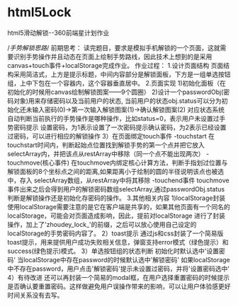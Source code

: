 # html5Lock
html5滑动解锁--360前端星计划作业

/*手势解锁思路*/
前期思考：
	读完题目，要求是模拟手机解锁的一个页面，这就需要识别手势操作并且动态在页面上绘制手势路线，因此技术上想到的是采用canvas+touch事件+localStorage完成作业。
作业过程：
1.设计页面结构
	页面结构采用简洁式，上方是提示标题，中间内容部分是解锁面板，下方是一组单选按钮组，上中下包在一个容器内，这个容器垂直居中。
2.页面实现
	1)初始化面板（在初始化的时候用canvas绘制解锁图案——9个圆圈）
	2)设计一个passwordObj(密码对象)用来存储密码以及当前用户的状态,
	  当前用户的状态obj.status可以分为初始化还未输入密码(0)->第一次输入解锁图案(1)->确认解锁图案(2)
	  对应状态系统自动判断当前执行的手势操作是哪种操作，比如status=0，表示用户未设置过手势密码提示
	  设置密码，为1表示设置了一次密码提示确认密码，为2表示已经设置过密码，可以进行相应的解锁操作
	3）在页面绑定touch事件
	   -touchstart
	   在touchstart时间内，判断起始点位置找到解锁手势的第一个点并把它放入selectArray内，并把该点从restArray中移除（同一个点不能出现两次）
	   -touchmove(核心事件)
	   在touchmove内绑定核心计算方法，判断手指划过位置与解锁面板的8个坐标点之间的距离,如果距离小于绘制的圆的半径说明该点也被选中，存入
	   selectArray数组，从restArray中将其移除
	   -touchend事件
	   touchmove事件出来之后会得到用户的解锁密码数组selectArray,通过passwordObj.status判断是解锁操作还是初始化存密码的操作。
3.其他相关内容
	1)localStorage封装
		使用localStorage需要注意的是它在客户端是共享的，如果其他页面有一个同名的localStorage，可能会对页面造成影响，因此，提前对localStorage
		进行了封装操作，加上了'zhoudey_lock_'的前缀，之后可以放心使用自己设定的localStorage的手势密码内容了。
	2）toast提示
		通过js和css封装了一个简易版toast提示，用来提供用户成功失败相关信息，弹窗支持error模式（绿色提示）和success(绿色提示)模式。
	3）单选按钮组的状态判断
		初始化时默认选中'设置密码'
		当localStorage中存在password的时候默认选中'解锁密码'
		如果localStorage中不存在password，用户点击'解锁密码'提示未设置过密码，并将'设置密码选中'
	4）有待改进
		还可以再封装一个简易的modal框，在用户选择重置密码的时候提示是否确认要重置密码。这样做避免用户误操作带来的影响，可以让用户体验感更好
		时间关系没有去写。